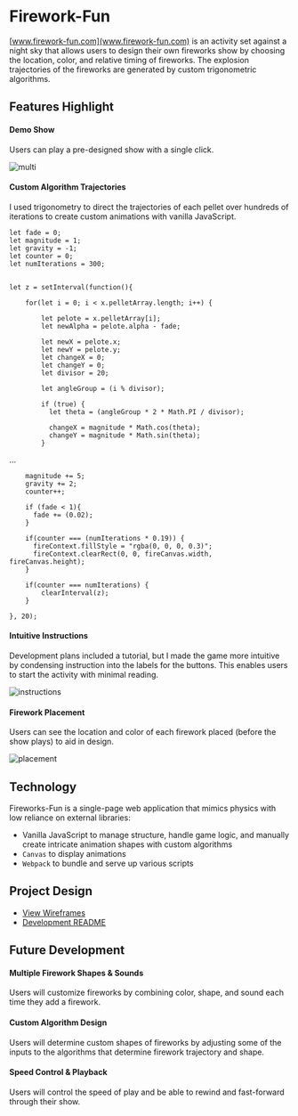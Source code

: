 # Firework-Fun

[www.firework-fun.com](www.firework-fun.com) is an activity set against a night sky that allows users to design their own fireworks show by choosing the location, color, and relative timing of fireworks.  The explosion trajectories of the fireworks are generated by custom trigonometric algorithms.

## Features Highlight

#### Demo Show
Users can play a pre-designed show with a single click.

![multi](https://res.cloudinary.com/dckkkjkuz/image/upload/v1503688537/fireworks/firework_starburst_cropped.jpg)

#### Custom Algorithm Trajectories
I used trigonometry to direct the trajectories of each pellet over hundreds of iterations to create custom animations with vanilla JavaScript.

```
let fade = 0;
let magnitude = 1;
let gravity = -1;
let counter = 0;
let numIterations = 300;


let z = setInterval(function(){

    for(let i = 0; i < x.pelletArray.length; i++) {

        let pelote = x.pelletArray[i];
        let newAlpha = pelote.alpha - fade;

        let newX = pelote.x;
        let newY = pelote.y;
        let changeX = 0;
        let changeY = 0;
        let divisor = 20;

        let angleGroup = (i % divisor);  

        if (true) {
          let theta = (angleGroup * 2 * Math.PI / divisor);

          changeX = magnitude * Math.cos(theta);
          changeY = magnitude * Math.sin(theta);
        }
```
...

```
    magnitude += 5;
    gravity += 2;
    counter++;

    if (fade < 1){
      fade += (0.02);
    }

    if(counter === (numIterations * 0.19)) {
      fireContext.fillStyle = "rgba(0, 0, 0, 0.3)";
      fireContext.clearRect(0, 0, fireCanvas.width, fireCanvas.height);
    }

    if(counter === numIterations) {
        clearInterval(z);
    }

}, 20);

```

#### Intuitive Instructions
Development plans included a tutorial, but I made the game more intuitive by condensing instruction into the labels for the buttons. This enables users to start the activity with minimal reading.

![instructions](https://res.cloudinary.com/dckkkjkuz/image/upload/v1501871351/fireworks/instructions.png)

#### Firework Placement
Users can see the location and color of each firework placed (before the show plays) to aid in design.

![placement](https://res.cloudinary.com/dckkkjkuz/image/upload/v1501871093/fireworks/placement.png)

## Technology

Fireworks-Fun is a single-page web application that mimics physics with low reliance on external libraries:

- Vanilla JavaScript to manage structure, handle game logic, and manually create intricate animation shapes with custom algorithms
- `Canvas` to display animations
- `Webpack` to bundle and serve up various scripts

## Project Design

- [View Wireframes][wireframes]
- [Development README][READMEdev]

[wireframes]: docs/wireframes
[READMEdev]: docs/README.md

## Future Development

#### Multiple Firework Shapes & Sounds
Users will customize fireworks by combining color, shape, and sound each time they add a firework.

#### Custom Algorithm Design
Users will determine custom shapes of fireworks by adjusting some of the inputs to the algorithms that determine firework trajectory and shape.

#### Speed Control & Playback
Users will control the speed of play and be able to rewind and fast-forward through their show.
